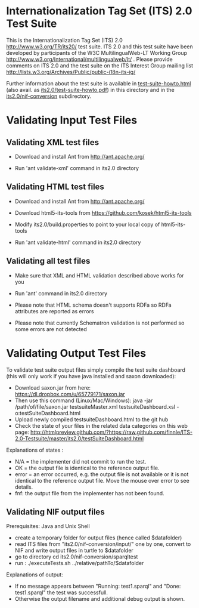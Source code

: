 Internationalization Tag Set (ITS) 2.0 Test Suite
=================

This is the Internationalization Tag Set (ITS) 2.0 http://www.w3.org/TR/its20/ test suite. ITS 2.0 and this test suite have been developed by participants of the W3C MultilingualWeb-LT Working Group http://www.w3.org/International/multilingualweb/lt/ . Please provide comments on ITS 2.0 and the test suite on the ITS Interest Group mailing list http://lists.w3.org/Archives/Public/public-i18n-its-ig/

Further information about the test suite is available in [test-suite-howto.html](its2.0/test-suite-howto.html) (also avail. as [its2.0/test-suite-howto.pdf](PDF)) in this directory and in the [its2.0/nif-conversion](nif-conversion) subdirectory.

Validating Input Test Files
=================
Validating XML test files
-------------------------

* Download and install Ant from http://ant.apache.org/

* Run 'ant validate-xml' command in its2.0 directory

Validating HTML test files
--------------------------

* Download and install Ant from http://ant.apache.org/

* Download html5-its-tools from https://github.com/kosek/html5-its-tools

* Modify its2.0/build.properties to point to your local copy of html5-its-tools

* Run 'ant validate-html' command in its2.0 directory

Validating all test files
-------------------------

* Make sure that XML and HTML validation described above works for you

* Run 'ant' command in its2.0 directory

* Please note that HTML schema doesn't supports RDFa so RDFa attributes are reported as errors

* Please note that currently Schematron validation is not performed so some errors are not detected
 
Validating Output Test Files
=================
To validate test suite output files simply compile the test suite dashboard (this will only work if you have java installed and saxon downloaded):

* Download saxon.jar from here: https://dl.dropbox.com/u/65779171/saxon.jar
* Then use this command (Linux/Mac/Windows): 
  java -jar /path/of/file/saxon.jar  testsuiteMaster.xml  testsuiteDashboard.xsl -o:testSuiteDashboard.html
* Upload newly compiled testsuiteDashboard.html to the git hub
* Check the state of your files in the related data categories on this web page:
  http://htmlpreview.github.com/?https://raw.github.com/finnle/ITS-2.0-Testsuite/master/its2.0/testSuiteDashboard.html

Explanations of states :
* N/A = the implementer did not commit to run the test.
* OK = the output file is identical to the reference output file.
* error = an error occurred, e.g. the output file is not available or it is not identical to the reference output file. Move the mouse over error to see details.
* fnf: the output file from the implementer has not been found.

Validating NIF output files
---------------------------
Prerequisites: Java and Unix Shell
* create a temporary folder for output files (hence called $datafolder)
* read ITS files from "its2.0/nif-conversion/input/" one by one, convert to NIF and write output files in turtle to $datafolder
* go to directory 
  cd its2.0/nif-conversion/sparqltest
* run :
  ./executeTests.sh ../relative/pathTo/$datafolder
  
Explanations of output:
* If no message appears between "Running: test1.sparql" and "Done: test1.sparql" the test was successfull. 
* Otherwise the output filename and additional debug output is shown.  
